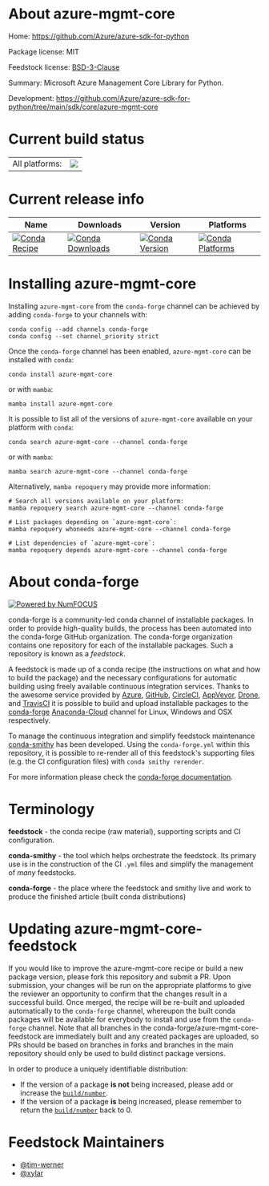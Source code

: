 About azure-mgmt-core
=====================

Home: https://github.com/Azure/azure-sdk-for-python

Package license: MIT

Feedstock license: [BSD-3-Clause](https://github.com/conda-forge/azure-mgmt-core-feedstock/blob/main/LICENSE.txt)

Summary: Microsoft Azure Management Core Library for Python.

Development: https://github.com/Azure/azure-sdk-for-python/tree/main/sdk/core/azure-mgmt-core

Current build status
====================


<table><tr><td>All platforms:</td>
    <td>
      <a href="https://dev.azure.com/conda-forge/feedstock-builds/_build/latest?definitionId=11218&branchName=main">
        <img src="https://dev.azure.com/conda-forge/feedstock-builds/_apis/build/status/azure-mgmt-core-feedstock?branchName=main">
      </a>
    </td>
  </tr>
</table>

Current release info
====================

| Name | Downloads | Version | Platforms |
| --- | --- | --- | --- |
| [![Conda Recipe](https://img.shields.io/badge/recipe-azure--mgmt--core-green.svg)](https://anaconda.org/conda-forge/azure-mgmt-core) | [![Conda Downloads](https://img.shields.io/conda/dn/conda-forge/azure-mgmt-core.svg)](https://anaconda.org/conda-forge/azure-mgmt-core) | [![Conda Version](https://img.shields.io/conda/vn/conda-forge/azure-mgmt-core.svg)](https://anaconda.org/conda-forge/azure-mgmt-core) | [![Conda Platforms](https://img.shields.io/conda/pn/conda-forge/azure-mgmt-core.svg)](https://anaconda.org/conda-forge/azure-mgmt-core) |

Installing azure-mgmt-core
==========================

Installing `azure-mgmt-core` from the `conda-forge` channel can be achieved by adding `conda-forge` to your channels with:

```
conda config --add channels conda-forge
conda config --set channel_priority strict
```

Once the `conda-forge` channel has been enabled, `azure-mgmt-core` can be installed with `conda`:

```
conda install azure-mgmt-core
```

or with `mamba`:

```
mamba install azure-mgmt-core
```

It is possible to list all of the versions of `azure-mgmt-core` available on your platform with `conda`:

```
conda search azure-mgmt-core --channel conda-forge
```

or with `mamba`:

```
mamba search azure-mgmt-core --channel conda-forge
```

Alternatively, `mamba repoquery` may provide more information:

```
# Search all versions available on your platform:
mamba repoquery search azure-mgmt-core --channel conda-forge

# List packages depending on `azure-mgmt-core`:
mamba repoquery whoneeds azure-mgmt-core --channel conda-forge

# List dependencies of `azure-mgmt-core`:
mamba repoquery depends azure-mgmt-core --channel conda-forge
```


About conda-forge
=================

[![Powered by
NumFOCUS](https://img.shields.io/badge/powered%20by-NumFOCUS-orange.svg?style=flat&colorA=E1523D&colorB=007D8A)](https://numfocus.org)

conda-forge is a community-led conda channel of installable packages.
In order to provide high-quality builds, the process has been automated into the
conda-forge GitHub organization. The conda-forge organization contains one repository
for each of the installable packages. Such a repository is known as a *feedstock*.

A feedstock is made up of a conda recipe (the instructions on what and how to build
the package) and the necessary configurations for automatic building using freely
available continuous integration services. Thanks to the awesome service provided by
[Azure](https://azure.microsoft.com/en-us/services/devops/), [GitHub](https://github.com/),
[CircleCI](https://circleci.com/), [AppVeyor](https://www.appveyor.com/),
[Drone](https://cloud.drone.io/welcome), and [TravisCI](https://travis-ci.com/)
it is possible to build and upload installable packages to the
[conda-forge](https://anaconda.org/conda-forge) [Anaconda-Cloud](https://anaconda.org/)
channel for Linux, Windows and OSX respectively.

To manage the continuous integration and simplify feedstock maintenance
[conda-smithy](https://github.com/conda-forge/conda-smithy) has been developed.
Using the ``conda-forge.yml`` within this repository, it is possible to re-render all of
this feedstock's supporting files (e.g. the CI configuration files) with ``conda smithy rerender``.

For more information please check the [conda-forge documentation](https://conda-forge.org/docs/).

Terminology
===========

**feedstock** - the conda recipe (raw material), supporting scripts and CI configuration.

**conda-smithy** - the tool which helps orchestrate the feedstock.
                   Its primary use is in the construction of the CI ``.yml`` files
                   and simplify the management of *many* feedstocks.

**conda-forge** - the place where the feedstock and smithy live and work to
                  produce the finished article (built conda distributions)


Updating azure-mgmt-core-feedstock
==================================

If you would like to improve the azure-mgmt-core recipe or build a new
package version, please fork this repository and submit a PR. Upon submission,
your changes will be run on the appropriate platforms to give the reviewer an
opportunity to confirm that the changes result in a successful build. Once
merged, the recipe will be re-built and uploaded automatically to the
`conda-forge` channel, whereupon the built conda packages will be available for
everybody to install and use from the `conda-forge` channel.
Note that all branches in the conda-forge/azure-mgmt-core-feedstock are
immediately built and any created packages are uploaded, so PRs should be based
on branches in forks and branches in the main repository should only be used to
build distinct package versions.

In order to produce a uniquely identifiable distribution:
 * If the version of a package **is not** being increased, please add or increase
   the [``build/number``](https://docs.conda.io/projects/conda-build/en/latest/resources/define-metadata.html#build-number-and-string).
 * If the version of a package **is** being increased, please remember to return
   the [``build/number``](https://docs.conda.io/projects/conda-build/en/latest/resources/define-metadata.html#build-number-and-string)
   back to 0.

Feedstock Maintainers
=====================

* [@tim-werner](https://github.com/tim-werner/)
* [@xylar](https://github.com/xylar/)

